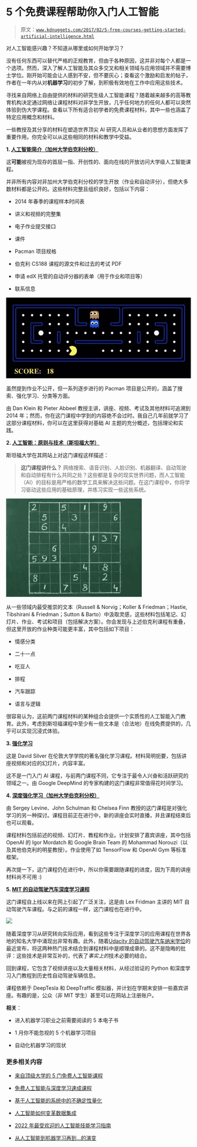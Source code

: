 # 5 个免费课程帮助你入门人工智能

> 原文：[`www.kdnuggets.com/2017/02/5-free-courses-getting-started-artificial-intelligence.html`](https://www.kdnuggets.com/2017/02/5-free-courses-getting-started-artificial-intelligence.html)

对人工智能感兴趣？不知道从哪里或如何开始学习？

没有任何东西可以替代严格的正规教育，但由于各种原因，这并非对每个人都是一个选项。然而，深入了解人工智能及其众多交叉和相关领域与应用领域并不需要博士学位。刚开始可能会让人感到不安，但不要灰心；查看这个激励和启发的帖子，作者在一年内从对**机器学习**的初步了解，到积极有效地在工作中应用这些技术。

寻找来自网络上自由提供的材料的研究生级人工智能课程？随着越来越多的高等教育机构决定通过网络让课程材料对非学生开放，几乎任何地方的任何人都可以突然体验到伪大学课程。查看以下所有适合初学者的免费课程材料，其中一些也涵盖了特定应用概念和材料。

一些教授及其分享的材料在塑造世界顶尖 AI 研究人员和从业者的思想方面发挥了重要作用。你完全可以从这些相同的材料和教学中受益。

**1\. [人工智能简介（加州大学伯克利分校）](http://ai.berkeley.edu/home.html)**

这**可能**被视为现存的首屈一指、开创性的、面向在线的开放访问大学级人工智能课程。

并非所有内容对非加州大学伯克利分校的学生开放（作业和自动评分），但绝大多数材料都是公开的。这些材料完整且组织良好，包括以下内容：

+   2014 年春季的课程样本时间表

+   讲义和视频的完整集

+   电子作业提交接口

+   课件

+   Pacman 项目规格

+   伯克利 CS188 课程的源文件和过去的考试 PDF

+   申请 edX 托管的自动评分器的表单（用于作业和项目等）

+   联系信息

![Pacman](img/7012cfbcd10b570423129ce6be05e7a2.png)

虽然提到作业不公开，但一系列逐步进行的 Pacman 项目是公开的，涵盖了搜索、强化学习、分类等方面。

由 Dan Klein 和 Pieter Abbeel 教授主讲，讲座、视频、考试及其他材料可追溯到 2014 年；然而，你在这门课程中学到的内容绝不会过时。我自己几年前就学习了这部分课程材料，你可以在这里获得对基础 AI 主题的充分概述，包括理论和实践。

**2\. [人工智能：原则与技术（斯坦福大学）](http://web.stanford.edu/class/cs221/2016/)**

斯坦福大学在其网站上对这门课程这样描述：

> **这门课程讲什么？** 网络搜索、语音识别、人脸识别、机器翻译、自动驾驶和自动排程有什么共同之处？这些都是复杂的现实世界问题，而人工智能（AI）的目标是用严格的数学工具来解决这些问题。在这门课程中，你将学习驱动这些应用的基础原理，并练习实现一些这些系统。

![数独](img/f935ee1b141b2c03e2d98852574366e4.png)

从一些领域内最受推崇的文本（Russell & Norvig；Koller & Friedman；Hastie, Tibshirani & Friedman；Sutton & Barto）中汲取灵感，这些材料包括笔记、幻灯片、作业、考试和项目（包括解决方案）。你会发现与上述伯克利课程有重叠，但这里开放的作业种类可能更丰富，其中包括如下项目：

+   情感分类

+   二十一点

+   吃豆人

+   排程

+   汽车跟踪

+   语言与逻辑

很容易认为，这前两门课程材料的某种组合会提供一个实质性的人工智能入门教育。此外，考虑到斯坦福课程中至少有一些文本是（合法地）在线免费提供的，几乎可以实现沉浸式体验。

**3\. [强化学习](http://www0.cs.ucl.ac.uk/staff/d.silver/web/Teaching.html)**

这是 David Silver 在伦敦大学学院的著名强化学习课程。材料简明扼要，包括讲座视频和对应的幻灯片，内容丰富。

这不是一门入门 AI 课程，与前两门课程不同，它专注于最令人兴奋和活跃研究的领域之一。由 Google DeepMind 的专家构建的这门课程非常值得花时间学习。

**4\. [深度强化学习（加州大学伯克利分校）](http://rll.berkeley.edu/deeprlcourse/)**

由 Sergey Levine、John Schulman 和 Chelsea Finn 教授的这门课程是对强化学习的另一种探讨。课程目前正在进行中，新的讲座会实时直播，并且课程结束后也可以观看。

课程材料包括前述的视频、幻灯片、教程和作业。计划安排了嘉宾讲座，其中包括 OpenAI 的 Igor Mordatch 和 Google Brain Team 的 Mohammad Norouzi（以及其他伯克利的明星教授）。作业使用了如 TensorFlow 和 OpenAI Gym 等标准框架。

再次提一下，这门课程仍在进行中，所以你需要跟随课程的进度，因为下周的讲座材料尚不可用 :)

**5. [MIT 的自动驾驶汽车深度学习课程](http://selfdrivingcars.mit.edu/)**

这门课程自上线以来在网上引起了广泛关注，这是由 Lex Fridman 主讲的 MIT 自动驾驶汽车课程。与之前的课程一样，这门课程也在进行中。

![](img/291df6a0d508844c02a53416b38d96e1.png)

随着深度学习从研究转向实际应用，看到这些专注于深度学习的应用课程在世界各地的知名大学中涌现出非常有趣。此外，随着[Udacity 的自动驾驶汽车纳米学位](https://www.udacity.com/course/self-driving-car-engineer-nanodegree--nd013)的最近宣布，将这两种热门技术结合到课程材料中是顺理成章的。这不是隐晦的批评：这些技术是非常互补的，代表了*事实上的*技术必要的结合。

回到课程，它包含了视频讲座以及大量相关材料，从经过验证的 Python 和深度学习入门教程到历史性自动驾驶车辆信息。

课程依赖于 DeepTesla 和 DeepTraffic 模拟器，并计划在学期末安排一些嘉宾讲座。有趣的是，公众（非 MIT 学生）甚至可以在网站上注册账户。

**相关**：

+   进入机器学习职业之前需要阅读的 5 本电子书

+   1 月你不能忽视的 5 个机器学习项目

+   自动化机器学习的现状

### 更多相关内容

+   [来自顶级大学的 5 门免费人工智能课程](https://www.kdnuggets.com/5-free-artificial-intelligence-courses-from-top-universities)

+   [免费人工智能与深度学习速成课程](https://www.kdnuggets.com/2022/07/free-artificial-intelligence-deep-learning-crash-course.html)

+   [基于人工智能的系统中的不确定性量化](https://www.kdnuggets.com/2022/04/uncertainty-quantification-artificial-intelligencebased-systems.html)

+   [人工智能如何变革数据集成](https://www.kdnuggets.com/2022/04/artificial-intelligence-transform-data-integration.html)

+   [2022 年最受欢迎的人工智能技能学习指南](https://www.kdnuggets.com/2022/08/indemand-artificial-intelligence-skills-learn-2022.html)

+   [从人工智能到机器学习再到…的演变](https://www.kdnuggets.com/2022/08/evolution-artificial-intelligence-machine-learning-data-science.html)
